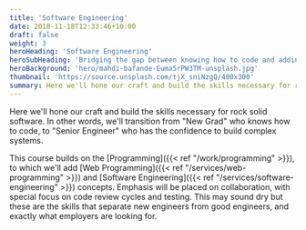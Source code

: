 ```yaml
---
title: 'Software Engineering'
date: 2018-11-18T12:33:46+10:00
draft: false
weight: 3
heroHeading: 'Software Engineering'
heroSubHeading: 'Bridging the gap between knowing how to code and adding value to billion-dollar companies'
heroBackground: 'hero/mahdi-bafande-Euma5rPW3TM-unsplash.jpg'
thumbnail: 'https://source.unsplash.com/tjX_sniNzgQ/400x300'
summary: Here we'll hone our craft and build the skills necessary for rock solid software. In other words, we'll transition from "New Grad" who knows how to code, to "Senior Engineer" who has the confidence to build complex systems.
---
```


Here we'll hone our craft and build the skills necessary for rock solid software. In other words, we'll transition from "New Grad" who knows how to code, to "Senior Engineer" who has the confidence to build complex systems.

This course builds on the [Programming]({{< ref "/work/programming" >}}), to which we'll add [Web Programming]({{< ref "/services/web-programming" >}}) and [Software Engineering]({{< ref "/services/software-engineering" >}}) concepts. Emphasis will be placed on collaboration, with special focus on code review cycles and testing. This may sound dry but these are the skills that separate new engineers from good engineers, and exactly what employers are looking for.
